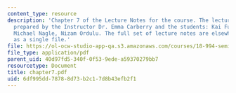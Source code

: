 ```yaml
---
content_type: resource
description: 'Chapter 7 of the Lecture Notes for the course. The lecture notes were
  prepared by the Instructor Dr. Emma Carberry and the students: Kai Fung, David Glasser,
  Michael Nagle, Nizam Ordulu. The full set of lecture notes are elsewhere available
  as a single file.'
file: https://ol-ocw-studio-app-qa.s3.amazonaws.com/courses/18-994-seminar-in-geometry-fall-2004/6df995dd78788d73b2c17d8b43efb2f1_chapter7.pdf
file_type: application/pdf
parent_uid: 40d97fd5-340f-0f53-9ede-a59370279bb7
resourcetype: Document
title: chapter7.pdf
uid: 6df995dd-7878-8d73-b2c1-7d8b43efb2f1
---
```

